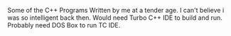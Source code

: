 Some of the C++ Programs Written by me at a tender age.
I can't believe i was so intelligent back then.
Would need Turbo C++ IDE to build and run.
Probably need DOS Box to run TC IDE.

